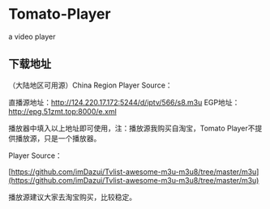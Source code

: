 # Tomato-Player
a video player

## 下载地址



（大陆地区可用源）China Region Player Source：

直播源地址：http://124.220.17.172:5244/d/iptv/566/s8.m3u
EGP地址：http://epg.51zmt.top:8000/e.xml

播放器中填入以上地址即可使用，注：播放源我购买自淘宝，Tomato Player不提供播放源，只是一个播放器。

Player Source：

[https://github.com/imDazui/Tvlist-awesome-m3u-m3u8/tree/master/m3u](https://github.com/imDazui/Tvlist-awesome-m3u-m3u8/tree/master/m3u)


播放源建议大家去淘宝购买，比较稳定。
